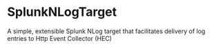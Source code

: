 # SplunkNLogTarget
A simple, extensible Splunk NLog target that facilitates delivery of log entries to Http Event Collector (HEC)
